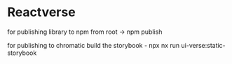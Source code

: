 # Reactverse

for publishing library to npm
from root -> npm publish

for publishing to chromatic
build the storybook -  npx nx run ui-verse:static-storybook 
